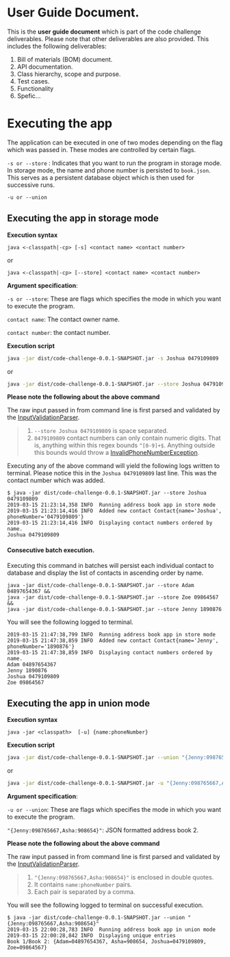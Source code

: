 User Guide Document.
==========================

This is the __user guide document__ which is part of the code challenge deliverables. Please note that other
deliverables are also provided. This includes the following deliverables:

1. Bill of materials (BOM) document.
1. API documentation.
1. Class hierarchy, scope and purpose.
1. Test cases.
1. Functionality
2. Spefic...

# Executing the app

The application can be executed in one of two modes depending on the flag which was passed in.
These modes are controlled by certain flags.

`-s or --store` : Indicates that you want to run the program in storage mode. In storage mode, the name and phone number is
persisted to `book.json`. This serves as a persistent database object which is then used for successive runs.

`-u or --union`

Executing the app in storage mode
-----------------------------------

__Execution syntax__

`java <-classpath|-cp> [-s] <contact name> <contact number>`

or

`java <-classpath|-cp> [--store] <contact name> <contact number>`

__Argument specification__:

`-s or --store`: These are flags which specifies the mode in which you want to execute the program.

`contact name`: The contact owner name.

`contact number`: the contact number.

__Execution script__
```bash
java -jar dist/code-challenge-0.0.1-SNAPSHOT.jar -s Joshua 0479109809
```

or

```bash
java -jar dist/code-challenge-0.0.1-SNAPSHOT.jar --store Joshua 0479109809
```


__Please note the following about the above command__

The raw input passed in from command line is first parsed and validated by the [InputValidationParser](src/main/java/com/codechallenge/pwc/au/components/InputValidationParser.java).
> 1. `--store Joshua 0479109809`  is space separated.
> 2. `0479109809` contact numbers can only contain numeric digits. That is, anything within this regex bounds `^[0-9]+$`. Anything outside this bounds would throw a [InvalidPhoneNumberException](src/main/java/com/codechallenge/pwc/au/exceptions/InvalidPhoneNumberException.java).



Executing any of the above command will yield the following logs written to terminal.
Please notice this in the `Joshua 0479109809` last line. This was the contact number which was added.

```
$ java -jar dist/code-challenge-0.0.1-SNAPSHOT.jar --store Joshua 0479109809
2019-03-15 21:23:14,358 INFO  Running address book app in store mode
2019-03-15 21:23:14,416 INFO  Added new contact Contact{name='Joshua', phoneNumber='0479109809'}
2019-03-15 21:23:14,416 INFO  Displaying contact numbers ordered by name.
Joshua 0479109809
```

#### Consecutive batch execution.

Executing this command in batches will persist each individual contact to database and display the list
of contacts in ascending order by name.

```
java -jar dist/code-challenge-0.0.1-SNAPSHOT.jar --store Adam 04897654367 &&
java -jar dist/code-challenge-0.0.1-SNAPSHOT.jar --store Zoe 09864567 &&
java -jar dist/code-challenge-0.0.1-SNAPSHOT.jar --store Jenny 1890876
```

You will see the following logged to terminal.
```
2019-03-15 21:47:38,799 INFO  Running address book app in store mode
2019-03-15 21:47:38,859 INFO  Added new contact Contact{name='Jenny', phoneNumber='1890876'}
2019-03-15 21:47:38,859 INFO  Displaying contact numbers ordered by name.
Adam 04897654367
Jenny 1890876
Joshua 0479109809
Zoe 09864567
```


Executing the app in union mode
-------------------------------
__Execution syntax__

`java -jar <classpath>  [-u] {name:phoneNumber}`

__Execution script__

```bash
java -jar dist/code-challenge-0.0.1-SNAPSHOT.jar --union "{Jenny:098765667,Asha:908654}"
```

or

```bash
java -jar dist/code-challenge-0.0.1-SNAPSHOT.jar -u "{Jenny:098765667,Asha:908654}"
```

__Argument specification__:

`-u or --union`: These are flags which specifies the mode in which you want to execute the program.

`"{Jenny:098765667,Asha:908654}"`: JSON formatted address book 2.

__Please note the following about the above command__

The raw input passed in from command line is first parsed and validated by the [InputValidationParser](src/main/java/com/codechallenge/pwc/au/components/InputValidationParser.java).
> 1. `"{Jenny:098765667,Asha:908654}"`  is enclosed in double quotes.
> 2. It contains `name:phoneNumber` pairs.
> 3. Each pair is separated by a comma.


You will see the following logged to terminal on successful execution.

```
$ java -jar dist/code-challenge-0.0.1-SNAPSHOT.jar --union "{Jenny:098765667,Asha:908654}"
2019-03-15 22:00:28,783 INFO  Running address book app in union mode
2019-03-15 22:00:28,842 INFO  Displaying unique entries
Book 1/Book 2: {Adam=04897654367, Asha=908654, Joshua=0479109809, Zoe=09864567}

```
